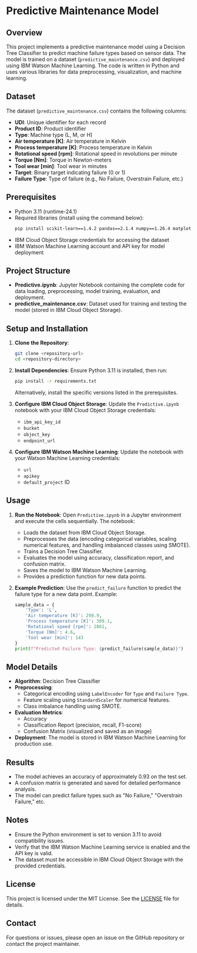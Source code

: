 # Predictive Maintenance Model

## Overview
This project implements a predictive maintenance model using a Decision Tree Classifier to predict machine failure types based on sensor data. The model is trained on a dataset (`predictive_maintenance.csv`) and deployed using IBM Watson Machine Learning. The code is written in Python and uses various libraries for data preprocessing, visualization, and machine learning.

## Dataset
The dataset (`predictive_maintenance.csv`) contains the following columns:
- **UDI**: Unique identifier for each record
- **Product ID**: Product identifier
- **Type**: Machine type (L, M, or H)
- **Air temperature [K]**: Air temperature in Kelvin
- **Process temperature [K]**: Process temperature in Kelvin
- **Rotational speed [rpm]**: Rotational speed in revolutions per minute
- **Torque [Nm]**: Torque in Newton-meters
- **Tool wear [min]**: Tool wear in minutes
- **Target**: Binary target indicating failure (0 or 1)
- **Failure Type**: Type of failure (e.g., No Failure, Overstrain Failure, etc.)

## Prerequisites
- Python 3.11 (runtime-24.1)
- Required libraries (install using the command below):
  ```bash
  pip install scikit-learn==1.4.2 pandas==2.1.4 numpy==1.26.4 matplotlib==3.8.4 seaborn==0.13.2 imbalanced-learn==0.12.3 ibm-watson-machine-learning==1.0.360
  ```
- IBM Cloud Object Storage credentials for accessing the dataset
- IBM Watson Machine Learning account and API key for model deployment

## Project Structure
- **Predictive.ipynb**: Jupyter Notebook containing the complete code for data loading, preprocessing, model training, evaluation, and deployment.
- **predictive_maintenance.csv**: Dataset used for training and testing the model (stored in IBM Cloud Object Storage).

## Setup and Installation
1. **Clone the Repository**:
   ```bash
   git clone <repository-url>
   cd <repository-directory>
   ```

2. **Install Dependencies**:
   Ensure Python 3.11 is installed, then run:
   ```bash
   pip install -r requirements.txt
   ```
   Alternatively, install the specific versions listed in the prerequisites.

3. **Configure IBM Cloud Object Storage**:
   Update the `Predictive.ipynb` notebook with your IBM Cloud Object Storage credentials:
   - `ibm_api_key_id`
   - `bucket`
   - `object_key`
   - `endpoint_url`

4. **Configure IBM Watson Machine Learning**:
   Update the notebook with your Watson Machine Learning credentials:
   - `url`
   - `apikey`
   - `default_project` ID

## Usage
1. **Run the Notebook**:
   Open `Predictive.ipynb` in a Jupyter environment and execute the cells sequentially. The notebook:
   - Loads the dataset from IBM Cloud Object Storage.
   - Preprocesses the data (encoding categorical variables, scaling numerical features, and handling imbalanced classes using SMOTE).
   - Trains a Decision Tree Classifier.
   - Evaluates the model using accuracy, classification report, and confusion matrix.
   - Saves the model to IBM Watson Machine Learning.
   - Provides a prediction function for new data points.

2. **Example Prediction**:
   Use the `predict_failure` function to predict the failure type for a new data point. Example:
   ```python
   sample_data = {
       'Type': 'L',
       'Air temperature [K]': 298.9,
       'Process temperature [K]': 309.1,
       'Rotational speed [rpm]': 2861,
       'Torque [Nm]': 4.6,
       'Tool wear [min]': 143
   }
   print(f"Predicted Failure Type: {predict_failure(sample_data)}")
   ```

## Model Details
- **Algorithm**: Decision Tree Classifier
- **Preprocessing**:
  - Categorical encoding using `LabelEncoder` for `Type` and `Failure Type`.
  - Feature scaling using `StandardScaler` for numerical features.
  - Class imbalance handling using SMOTE.
- **Evaluation Metrics**:
  - Accuracy
  - Classification Report (precision, recall, F1-score)
  - Confusion Matrix (visualized and saved as an image)
- **Deployment**: The model is stored in IBM Watson Machine Learning for production use.

## Results
- The model achieves an accuracy of approximately 0.93 on the test set.
- A confusion matrix is generated and saved for detailed performance analysis.
- The model can predict failure types such as "No Failure," "Overstrain Failure," etc.

## Notes
- Ensure the Python environment is set to version 3.11 to avoid compatibility issues.
- Verify that the IBM Watson Machine Learning service is enabled and the API key is valid.
- The dataset must be accessible in IBM Cloud Object Storage with the provided credentials.

## License
This project is licensed under the MIT License. See the [LICENSE](LICENSE) file for details.

## Contact
For questions or issues, please open an issue on the GitHub repository or contact the project maintainer.